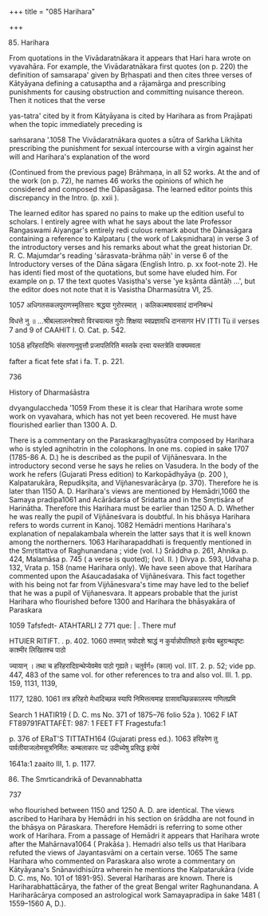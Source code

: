 +++
title = "085 Harihara"

+++

85. Harihara 

From quotations in the Vivādaratnākara it appears that Hari hara wrote on vyavahāra. For example, the Vivādaratnākara first quotes (on p. 220) the definition of samsarapa' given by Bṛhaspati and then cites three verses of Kātyāyana defining a catusaptha and a rājamārga and prescribing punishments for causing obstruction and committing nuisance thereon. Then it notices that the verse 

yas-tatra' cited by it from Kātyāyana is cited by Harihara as from Prajāpati when the topic immediately preceding is 

saṁsarana '.1058 The Vivādaratnākara quotes a sūtra of Sarkha Likhita prescribing the punishment for sexual intercourse with a virgin against her will and Harihara's explanation of the word 

(Continued from the previous page) Brāhmaṇa, in all 52 works. At the and of the work (on p. 72), he names 46 works the opinions of which he considered and composed the Dāpasāgasa. The learned editor points this discrepancy in the Intro. (p. xxii ). 

The learned editor has spared no pains to make up the edition useful to scholars. I entirely agree with what he says about the late Professor Rangaswami Aiyangar's entirely redi culous remark about the Dānasāgara containing a reference to Kalpataru ( the work of Lakṣınidhara) in verse 3 of the introductory verses and his remarks about what the great historian Dr. R. C. Majumdar's reading 'sārasvata-brāhma ṇāḥ' in verse 6 of the Introductory verses of the Dāna sāgara (English Intro. p. xx foot-note 2). He has identi fied most of the quotations, but some have eluded him. For example on p. 17 the text quotes Vasiṣtha's verse 'ye kṣānta dāntāḥ ...', but the editor does not note that it is Vasistha Dharmasūtra VI, 25. 

1057 अधिगतसकलपुराणस्मृतिसारः श्रद्धया गुरोरस्मात् । कलिकल्मषावसादं दाननिबन्धं 

विधत्ते नु ॥ ...श्रीबल्लालनरेश्वरो विरचयत्यत गुरोः शिक्षया स्वप्रज्ञावधि दानसागर HV ITTI Tù il verses 7 and 9 of CAAHIT I. O. Cat. p. 542. 

1058 हरिहरादिभिः संसरणानुवृत्तौ प्रजापतिरिति मस्तके दत्त्वा यस्तत्रेति वाक्यमवता 

fafter a ficat fete sfat i fa. T. p. 221. 

736 

History of Dharmaśāstra 

dvyangulaccheda ’1059 From these it is clear that Harihara wrote some work on vyavahara, which has not yet been recovered. He must have flourished earlier than 1300 A. D. 

There is a commentary on the Paraskaragļhyasūtra composed by Harihara who is styled agnihotrin in the colophons. In one ms. copied in sake 1707 (1785-86 A. D.) he is described as the pupil of Vijñānesvara. In the introductory second verse he says he relies on Vasudera. In the body of the work he refers (Gujarati Press edition) to Karkopādhyāya (p. 200 ), Kalpatarukāra, Repudikșita, and Vijñanesvarācārya (p. 370). Therefore he is later than 1150 A. D. Harihara's views are mentioned by Hemādri,1060 the Samaya pradipa1061 and Acārādarśa of Sridatta and in the Smṛtisāra of Harinātha. Therefore this Harihara must be earlier than 1250 A. D. Whether he was really the pupil of Vijñāneśvara is doubtful. In his bhāsya Harihara refers to words current in Kanoj. 1082 Hemādri mentions Harihara's explanation of nepalakambala wherein the latter says that it is well known among the northerners. 1063 Hariharapaddhati is frequently mentioned in the Smṛtitattva of Raghunandana ; vide (vol. I.) Srāddha p. 261, Ahnika p. 424, Malamāsa p. 745 ( a verse is quoted); (vol. II. ) Divya p. 593, Udvaha p. 132, Vrata p. 158 (name Harihara only). We have seen above that Harihara commented upon the Aśaucadaśaka of Vijñāneśvara. This fact together with his being not far from Vijñānesvara's time may have led to the belief that he was a pupil of Vijñanesvara. It appears probable that the jurist Harihara who flourished before 1300 and Harihara the bhāsyakāra of Paraskara 

1059 Tafsfedt- ATAHTARLI 2 771 que: | . There muf 

HTUIER RITIFT. . p. 402. 1060 तस्मात् त्रयोदशे श्राद्धं न कुर्यान्नोपतिष्ठते इत्येव बहुग्रन्थदृष्टः काश्मीर लिखितश्च पाठो 

ज्यायान् । तथा च हरिहरादिग्रन्थेप्येवमेव पाठो गृह्यते। चतुर्वर्ग० (काल) vol. IIT. 2. p. 52; vide pp. 447, 483 of the same vol. for other references to tra and also vol. III. 1. pp. 159, 1131, 1139, 

1177, 1280. 1061 तत्र हरिहरो मेधादिच्छन्न स्यापि निमित्तत्वमाह ग्रासावच्छिन्नकालस्य गणितप्रमि 

Search 1 HATIR19 ( D. C. ms No. 371 of 1875–76 folio 52a ). 1062 F IAT FT89791FATTAFÈT: 987: 1 FEET FT Fragestufa:1 

p. 376 of ERaT'S TITTATH164 (Gujarati press ed.). 1063 हरिहरेण तु पार्वतीयाजलोमसूत्रनिर्मित: कम्बलाकारः पट उदीच्येषु प्रसिद्ध इत्येवं 

1641a:1 zaaito III, 1. p. 1177. 

86. The Smrticandrikā of Devannabhatta 

737 

who flourished between 1150 and 1250 A. D. are identical. The views ascribed to Harihara by Hemādri in his section on śrāddha are not found in the bhāṣya on Pāraskara. Therefore Hemādri is referring to some other work of Harihara. From a passage of Hemādri it appears that Harihara wrote after the Mahārnava1064 ( Prakāśa ). Hemadri also tells us that Haribara refuted the views of Jayantasvāmi on a certain verse. 1065 The same Harihara who commented on Paraskara also wrote a commentary on Kātyāyana's Snānavidhisūtra wherein he mentions the Kalpatarukāra (vide D. C. ms, No. 101 of 1891-95). Several Hariharas are known. There is Hariharabhattācārya, the father of the great Bengal writer Raghunandana. A Hariharācārya composed an astrological work Samayapradipa in śake 1481 ( 1559–1560 A, D.). 
